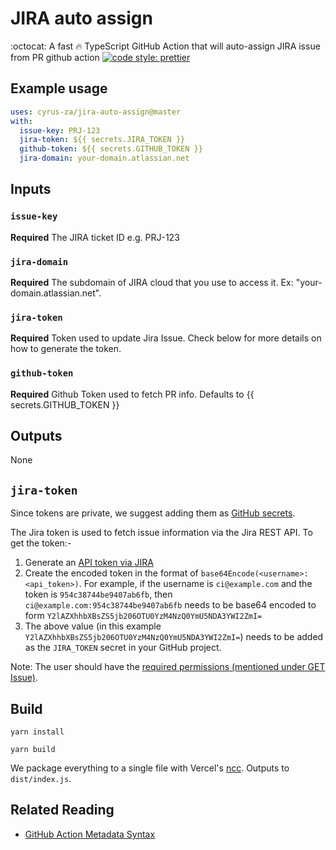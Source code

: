 # JIRA auto assign

:octocat: A fast 🔥 TypeScript GitHub Action that will auto-assign JIRA issue
from PR github action
[![code style: prettier](https://img.shields.io/badge/code_style-prettier-ff69b4.svg?style=flat-square)](https://github.com/prettier/prettier)

## Example usage

```yml
uses: cyrus-za/jira-auto-assign@master
with:
  issue-key: PRJ-123
  jira-token: ${{ secrets.JIRA_TOKEN }}
  github-token: ${{ secrets.GITHUB_TOKEN }}
  jira-domain: your-domain.atlassian.net
```

## Inputs

### `issue-key`

**Required** The JIRA ticket ID e.g. PRJ-123

### `jira-domain`

**Required** The subdomain of JIRA cloud that you use to access it. Ex:
"your-domain.atlassian.net".

### `jira-token`

**Required** Token used to update Jira Issue. Check below for more details on
how to generate the token.

### `github-token`

**Required** Github Token used to fetch PR info. Defaults to
{{ secrets.GITHUB_TOKEN }}

## Outputs

None

## `jira-token`

Since tokens are private, we suggest adding them as
[GitHub secrets](https://help.github.com/en/actions/automating-your-workflow-with-github-actions/creating-and-using-encrypted-secrets).

The Jira token is used to fetch issue information via the Jira REST API. To get
the token:-

1. Generate an
   [API token via JIRA](https://confluence.atlassian.com/cloud/api-tokens-938839638.html)
2. Create the encoded token in the format of
   `base64Encode(<username>:<api_token>)`. For example, if the username is
   `ci@example.com` and the token is `954c38744be9407ab6fb`, then
   `ci@example.com:954c38744be9407ab6fb` needs to be base64 encoded to form
   `Y2lAZXhhbXBsZS5jb206OTU0YzM4NzQ0YmU5NDA3YWI2ZmI=`
3. The above value (in this example
   `Y2lAZXhhbXBsZS5jb206OTU0YzM4NzQ0YmU5NDA3YWI2ZmI=`) needs to be added as the
   `JIRA_TOKEN` secret in your GitHub project.

Note: The user should have the
[required permissions (mentioned under GET Issue)](https://developer.atlassian.com/cloud/jira/platform/rest/v3/?utm_source=%2Fcloud%2Fjira%2Fplatform%2Frest%2F&utm_medium=302#api-rest-api-3-issue-issueIdOrKey-get).

## Build

`yarn install`

`yarn build`

We package everything to a single file with Vercel's
[ncc](https://github.com/vercel/ncc). Outputs to `dist/index.js`.

## Related Reading

- [GitHub Action Metadata Syntax](https://help.github.com/en/actions/automating-your-workflow-with-github-actions/metadata-syntax-for-github-actions)
